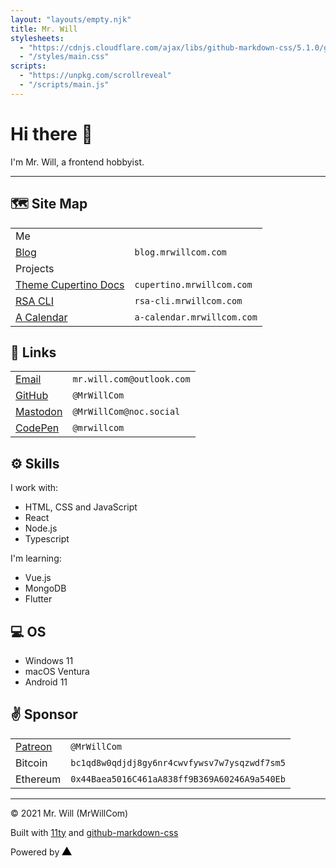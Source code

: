 ```yaml
---
layout: "layouts/empty.njk"
title: Mr. Will
stylesheets:
  - "https://cdnjs.cloudflare.com/ajax/libs/github-markdown-css/5.1.0/github-markdown.min.css"
  - "/styles/main.css"
scripts:
  - "https://unpkg.com/scrollreveal"
  - "/scripts/main.js"
---
```


# Hi there 👋

I'm <span class="highlight">Mr. Will</span>, a frontend hobbyist.

---

## 🗺️ Site Map

|                                                          |                            |
| -------------------------------------------------------- | -------------------------- |
| <span class="highlight text-center">Me</span>            |                            |
| [Blog](https://blog.mrwillcom.com/)                      | `blog.mrwillcom.com`       |
| <span class="highlight">Projects</span>                  |                            |
| [Theme Cupertino Docs](https://cupertino.mrwillcom.com/) | `cupertino.mrwillcom.com`  |
| [RSA CLI](https://rsa-cli.mrwillcom.com/)                | `rsa-cli.mrwillcom.com`    |
| [A Calendar](http://a-calendar.mrwillcom.com/)           | `a-calendar.mrwillcom.com` |

## 🔗 Links

|                                           |                           |
| ----------------------------------------- | ------------------------- |
| [Email](mailto:mr.will.com@outlook.com)   | `mr.will.com@outlook.com` |
| [GitHub](https://github.com/MrWillCom)    | `@MrWillCom`              |
| <a rel="me" href="https://noc.social/@MrWillCom">Mastodon</a> | `@MrWillCom@noc.social`   |
| [CodePen](https://codepen.io/mrwillcom)   | `@mrwillcom`              |

## ⚙️ Skills

I work with:

- HTML, CSS and JavaScript
- React
- Node.js
- Typescript

I'm learning:

- Vue.js
- MongoDB
- Flutter

## 💻 OS

- Windows 11
- macOS Ventura
- Android 11

## ✌️ Sponsor

|                                              |                                              |
| -------------------------------------------- | -------------------------------------------- |
| [Patreon](https://www.patreon.com/MrWillCom) | `@MrWillCom`                                 |
| Bitcoin                                      | `bc1qd8w0qdjdj8gy6nr4cwvfywsv7w7ysqzwdf7sm5` |
| Ethereum                                     | `0x44Baea5016C461aA838ff9B369A60246A9a540Eb` |

---

<footer>

© 2021 Mr. Will (MrWillCom)

Built with <a href="https://www.11ty.dev/">11ty</a> and <a href="https://github.com/sindresorhus/github-markdown-css">github-markdown-css</a>

Powered by <a target="_blank" href="https://vercel.com/"><svg height="14" viewBox="0 0 75 65" fill="var(--color-fg-default)"><path d="M37.59.25l36.95 64H.64l36.95-64z"></path></svg></a>

</footer>
